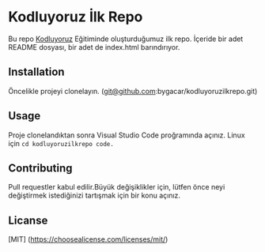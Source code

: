 
# Kodluyoruz İlk Repo
Bu repo [Kodluyoruz](https://www.kodluyoruz.org) Eğitiminde oluşturduğumuz ilk repo. İçeride bir adet README dosyası, bir adet de index.html barındırıyor.

## Installation
Öncelikle projeyi clonelayın. (git@github.com:bygacar/kodluyoruzilkrepo.git)

## Usage
Proje clonelandıktan sonra Visual Studio Code proğramında açınız.
Linux için ```cd kodluyoruzilkrepo code.```

## Contributing
Pull requestler kabul edilir.Büyük değişiklikler için, lütfen önce neyi değiştirmek istediğinizi tartışmak için bir konu açınız.

## Licanse
[MIT] (https://choosealicense.com/licenses/mit/)
